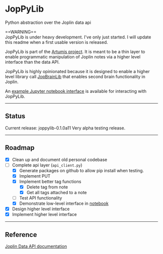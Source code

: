 # JopPyLib
Python abstraction over the Joplin data api  
  
==WARNING==  
JopPyLib is under heavy development. I've only just started. I will update this readme when a first usable version is released.

JopPyLib is part of the [Artumis project](https://jeroenkroesen.github.io/artumis_site/). It is meant to be a thin layer to enable programmatic manipulation of Joplin notes via a higher level interface than the data API.  
  
JopPyLib is highly opinionated because it is designed to enable a higher level library call [JopBrainLib](https://github.com/jeroenkroesen/jopbrainlib) that enables second brain functionality in Joplin.  
  
An [example Jupyter notebook interface](https://github.com/jeroenkroesen/joppylib-notebook) is available for interacting with JopPyLib.  
***  
  
## Status
Current release: joppylib-0.1.0a11
Very alpha testing release.
***  
  
  
## Roadmap
- [x] Clean up and document old personal codebase
- [ ] Complete api layer (`api_client.py`)
    - [x] Generate packages on github to allow pip install when testing.
    - [x] Implement PUT
    - [x] Implement better tag functions
        - [x] Delete tag from note
        - [x] Get all tags attached to a note
    - [ ] Test API functionality
    - [x] Demonstrate low-level interface in [notebook](https://github.com/jeroenkroesen/joppylib-notebook)
- [x] Design higher level interface
- [x] Implement higher level interface  

***
  
  
## Reference
[Joplin Data API documentation](https://joplinapp.org/help/api/references/rest_api/)
